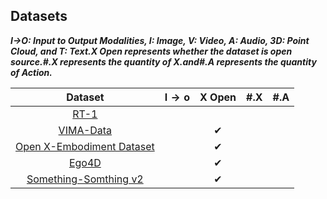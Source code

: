 ## Datasets

***I→O: Input to Output Modalities, I: Image, V: Video, A: Audio, 3D: Point Cloud, and T: Text.X  Open represents whether the dataset is open source.#.X represents the quantity of X.and#.A represents the quantity of Action.***

|                           Dataset                            | $\mathbf{I}\rightarrow\mathbf{o}$ |  X Open  | #.X  | #.A  |
| :----------------------------------------------------------: | --------------------------------- | :------: | ---- | ---- |
|       [RT-1](https://robotics-transformer1.github.io/)       |                                   |          |      |      |
| [VIMA-Data](https://huggingface.co/datasets/VIMA/VIMA-Data)  |                                   | &#x2714; |      |      |
| [Open X-Embodiment Dataset](https://robotics-transformer-x.github.io/) |                                   | &#x2714; |      |      |
|               [Ego4D](https://ego4d-data.org/)               |                                   | &#x2714; |      |      |
| [Something-Somthing v2](https://developer.qualcomm.com/software/ai-datasets/something-something) |                                   | &#x2714; |      |      |
